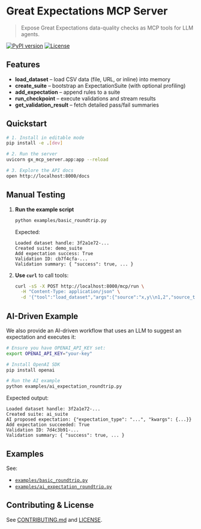 # Great Expectations MCP Server

> Expose Great Expectations data-quality checks as MCP tools for LLM agents.

[![PyPI version](https://img.shields.io/pypi/v/gx-mcp-server)](https://pypi.org/project/gx-mcp-server)
[![License](https://img.shields.io/github/license/your-org/gx-mcp-server)](LICENSE)

## Features

- **load_dataset** – load CSV data (file, URL, or inline) into memory  
- **create_suite** – bootstrap an ExpectationSuite (with optional profiling)  
- **add_expectation** – append rules to a suite  
- **run_checkpoint** – execute validations and stream results  
- **get_validation_result** – fetch detailed pass/fail summaries  

## Quickstart

```bash
# 1. Install in editable mode
pip install -e .[dev]

# 2. Run the server
uvicorn gx_mcp_server.app:app --reload

# 3. Explore the API docs
open http://localhost:8000/docs
```

## Manual Testing

1. **Run the example script**
   ```bash
   python examples/basic_roundtrip.py
   ```

   Expected:
   ```
   Loaded dataset handle: 3f2a1e72-...
   Created suite: demo_suite
   Add expectation success: True
   Validation ID: cb7f4cfa-...
   Validation summary: { "success": true, ... }
   ```

2. **Use `curl`** to call tools:
   ```bash
   curl -sS -X POST http://localhost:8000/mcp/run \
     -H "Content-Type: application/json" \
     -d '{"tool":"load_dataset","args":{"source":"x,y\\n1,2","source_type":"inline"}}'
   ```

## AI-Driven Example

We also provide an AI-driven workflow that uses an LLM to suggest an expectation and executes it:

```bash
# Ensure you have OPENAI_API_KEY set:
export OPENAI_API_KEY="your-key"

# Install OpenAI SDK
pip install openai

# Run the AI example
python examples/ai_expectation_roundtrip.py
```

Expected output:

```
Loaded dataset handle: 3f2a1e72-...
Created suite: ai_suite
AI proposed expectation: {"expectation_type": "...", "kwargs": {...}}
Add expectation succeeded: True
Validation ID: 7d4c3b91-...
Validation summary: { "success": true, ... }
```

## Examples

See:
- [`examples/basic_roundtrip.py`](examples/basic_roundtrip.py)
- [`examples/ai_expectation_roundtrip.py`](examples/ai_expectation_roundtrip.py)

## Contributing & License

See [CONTRIBUTING.md](CONTRIBUTING.md) and [LICENSE](LICENSE).
